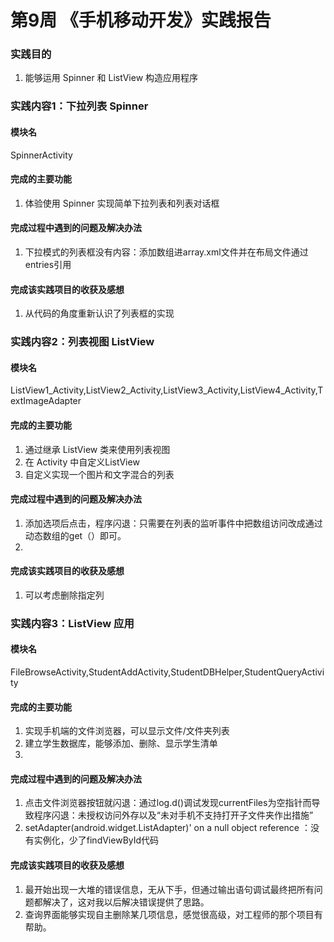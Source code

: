 # 第9周 《手机移动开发》实践报告
### 实践目的
1. 能够运用 Spinner 和 ListView 构造应用程序
### 实践内容1：下拉列表 Spinner
#### 模块名
SpinnerActivity
#### 完成的主要功能
1. 体验使用 Spinner 实现简单下拉列表和列表对话框
#### 完成过程中遇到的问题及解决办法
1. 下拉模式的列表框没有内容：添加数组进array.xml文件并在布局文件通过entries引用
#### 完成该实践项目的收获及感想
1. 从代码的角度重新认识了列表框的实现
### 实践内容2：列表视图 ListView
#### 模块名
ListView1_Activity,ListView2_Activity,ListView3_Activity,ListView4_Activity,TextImageAdapter
#### 完成的主要功能
1. 通过继承 ListView 类来使用列表视图
1. 在 Activity 中自定义ListView
1. 自定义实现一个图片和文字混合的列表
#### 完成过程中遇到的问题及解决办法
1. 添加选项后点击，程序闪退：只需要在列表的监听事件中把数组访问改成通过动态数组的get（）即可。
1. 
#### 完成该实践项目的收获及感想
1. 可以考虑删除指定列
### 实践内容3：ListView 应用
#### 模块名
FileBrowseActivity,StudentAddActivity,StudentDBHelper,StudentQueryActivity
#### 完成的主要功能
1. 实现手机端的文件浏览器，可以显示文件/文件夹列表
1. 建立学生数据库，能够添加、删除、显示学生清单
1. 
#### 完成过程中遇到的问题及解决办法
1. 点击文件浏览器按钮就闪退：通过log.d()调试发现currentFiles为空指针而导致程序闪退：未授权访问外存以及“未对手机不支持打开子文件夹作出措施”
1. setAdapter(android.widget.ListAdapter)' on a null object reference ：没有实例化，少了findViewById代码
#### 完成该实践项目的收获及感想
1. 最开始出现一大堆的错误信息，无从下手，但通过输出语句调试最终把所有问题都解决了，这对我以后解决错误提供了思路。
1. 查询界面能够实现自主删除某几项信息，感觉很高级，对工程师的那个项目有帮助。